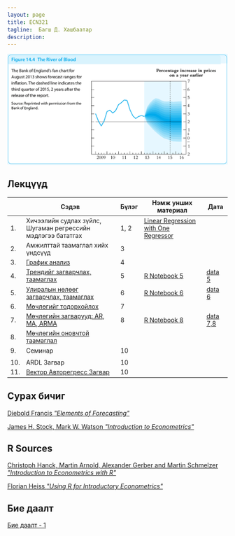 ```yaml
---
layout: page
title: ECN321
tagline:  Багш Д. Хашбаатар
description: 
---
```


![alt text](pages/Lectures/river.png "from James H. Stock, Mark W. Watson “Introduction to Econometrics”")


## Лекцүүд

| 	| Сэдэв                                                                                       	| Бүлэг 	| Нэмж унших материал                                                                                                      	| Дата                                   	|
|-----	|---------------------------------------------------------------------------------------------	|-------	|--------------------------------------------------------------------------------------------------------------------------	|----------------------------------------	|
|1.  	| Хичээлийн судлах зүйлс, Шугаман регрессийн мэдлэгээ бататгах	| 1, 2  	| [Linear Regression with One Regressor ](https://www.econometrics-with-r.org/3-1-estimation-of-the-population-mean.html ) 	|                                        	|
|2.  	| Амжилттай таамаглал хийх үндсүүд                                                            	| 3     	|                                                                                                                          	|                                        	|
|3.  	| [График анализ](pages/Lectures/slide2.html)                                                 	| 4     	|                                                                                                                          	|                                        	|
|4.  	| [Трендийг загварчлах, таамаглах](pages/Lectures/slide3.html)                                   	| 5     	| [R Notebook 5](pages/Lectures/Notebook1.html)                                                                            	| [data 5](pages/Lectures/ch5data.Rdata) 	|
|5.  	| [Улиралын нөлөөг загварчлах, таамаглах](pages/Lectures/slide4.html)                         	| 6     	| [R Notebook 6](pages/Lectures/Notebook2.html)                                                                            	| [data 6](pages/Lectures/ch6data.Rdata) 	|
|6.  	| [Мөчлөгийг тодорхойлох](pages/Lectures/slide5.html)                                         	| 7     	|                                                                                                                          	|                                        	|
|7.   	|[Мөчлөгийн загварууд: AR, MA, ARMA](pages/Lectures/slide6.html)                                         	| 8      	|[R Notebook 8](pages/Lectures/Notebook3.html)                                                                                                                           	| [data 7,8](pages/Lectures/ch7data.Rdata)                                        	|
|8.    	|[Мөчлөгийн оновчтой таамаглал](pages/Lectures/slide7.html)                                	|       	|                                                                                                                          	|                                        	|
|9.     	|Семинар                                                                                        	|10       	|                                                                                                                          	|                                        	|[data 10](pages/Lectures/ch10data.Rdata), [ch10.csv](https://www.dropbox.com/s/a58j9w4wfglo4x5/ch10data.csv?dl=0) 
|     	|                                                                                             	|       	|                                                                                                                          	|                                        	|
| 10. 	| ARDL Загвар                                                                                 	| 10    	|                                                                                                                          	|                                        	|
| 11. 	| [Вектор Авторегресс Загвар](pages/Lectures/slide9.html)                                     	| 10    	|                                                                                                                          	|                                        	|
## Сурах бичиг

[Diebold Francis *"Elements of Forecasting"*](https://www.sas.upenn.edu/~fdiebold/Textbooks.html)

[James H. Stock, Mark W. Watson *"Introduction to Econometrics"*](https://scholar.harvard.edu/stock/pages/introduction-econometrics)

## R Sources

[Christoph Hanck, Martin Arnold, Alexander Gerber and Martin Schmelzer *"Introduction to Econometrics with R"*](https://www.econometrics-with-r.org/index.html)

[Florian Heiss *"Using R for Introductory Econometrics"*](http://www.urfie.net/)


## Бие даалт

[Бие даалт - 1](pages/HW/hw1.html)
